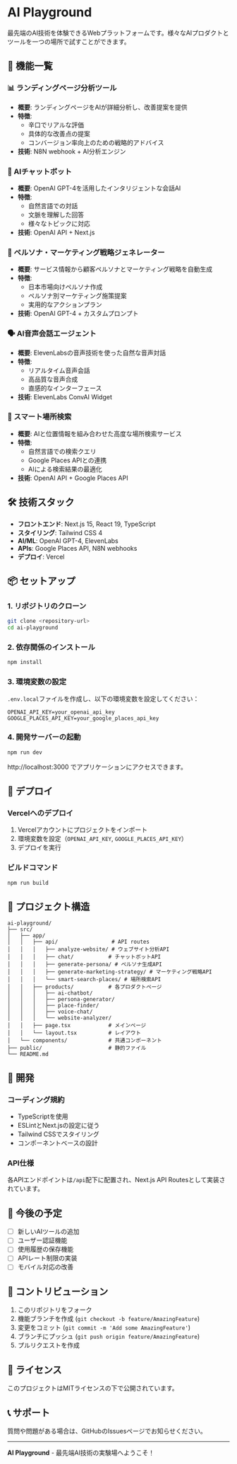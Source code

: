 # AI Playground

最先端のAI技術を体験できるWebプラットフォームです。様々なAIプロダクトとツールを一つの場所で試すことができます。

## 🚀 機能一覧

### 📊 ランディングページ分析ツール
- **概要**: ランディングページをAIが詳細分析し、改善提案を提供
- **特徴**: 
  - 辛口でリアルな評価
  - 具体的な改善点の提案
  - コンバージョン率向上のための戦略的アドバイス
- **技術**: N8N webhook + AI分析エンジン

### 🤖 AIチャットボット  
- **概要**: OpenAI GPT-4を活用したインタリジェントな会話AI
- **特徴**:
  - 自然言語での対話
  - 文脈を理解した回答
  - 様々なトピックに対応
- **技術**: OpenAI API + Next.js

### 🎯 ペルソナ・マーケティング戦略ジェネレーター
- **概要**: サービス情報から顧客ペルソナとマーケティング戦略を自動生成
- **特徴**:
  - 日本市場向けペルソナ作成
  - ペルソナ別マーケティング施策提案
  - 実用的なアクションプラン
- **技術**: OpenAI GPT-4 + カスタムプロンプト

### 🗣️ AI音声会話エージェント
- **概要**: ElevenLabsの音声技術を使った自然な音声対話
- **特徴**:
  - リアルタイム音声会話
  - 高品質な音声合成
  - 直感的なインターフェース
- **技術**: ElevenLabs ConvAI Widget

### 📍 スマート場所検索
- **概要**: AIと位置情報を組み合わせた高度な場所検索サービス
- **特徴**:
  - 自然言語での検索クエリ
  - Google Places APIとの連携
  - AIによる検索結果の最適化
- **技術**: OpenAI API + Google Places API

## 🛠️ 技術スタック

- **フロントエンド**: Next.js 15, React 19, TypeScript
- **スタイリング**: Tailwind CSS 4
- **AI/ML**: OpenAI GPT-4, ElevenLabs
- **APIs**: Google Places API, N8N webhooks
- **デプロイ**: Vercel

## 📦 セットアップ

### 1. リポジトリのクローン
```bash
git clone <repository-url>
cd ai-playground
```

### 2. 依存関係のインストール
```bash
npm install
```

### 3. 環境変数の設定
`.env.local`ファイルを作成し、以下の環境変数を設定してください：

```env
OPENAI_API_KEY=your_openai_api_key
GOOGLE_PLACES_API_KEY=your_google_places_api_key
```

### 4. 開発サーバーの起動
```bash
npm run dev
```

http://localhost:3000 でアプリケーションにアクセスできます。

## 🚀 デプロイ

### Vercelへのデプロイ
1. Vercelアカウントにプロジェクトをインポート
2. 環境変数を設定（`OPENAI_API_KEY`, `GOOGLE_PLACES_API_KEY`）
3. デプロイを実行

### ビルドコマンド
```bash
npm run build
```

## 📁 プロジェクト構造

```
ai-playground/
├── src/
│   ├── app/
│   │   ├── api/                 # API routes
│   │   │   ├── analyze-website/ # ウェブサイト分析API
│   │   │   ├── chat/           # チャットボットAPI  
│   │   │   ├── generate-persona/ # ペルソナ生成API
│   │   │   ├── generate-marketing-strategy/ # マーケティング戦略API
│   │   │   └── smart-search-places/ # 場所検索API
│   │   ├── products/           # 各プロダクトページ
│   │   │   ├── ai-chatbot/
│   │   │   ├── persona-generator/
│   │   │   ├── place-finder/
│   │   │   ├── voice-chat/
│   │   │   └── website-analyzer/
│   │   ├── page.tsx            # メインページ
│   │   └── layout.tsx          # レイアウト
│   └── components/             # 共通コンポーネント
├── public/                     # 静的ファイル
└── README.md
```

## 🔧 開発

### コーディング規約
- TypeScriptを使用
- ESLintとNext.jsの設定に従う
- Tailwind CSSでスタイリング
- コンポーネントベースの設計

### API仕様
各APIエンドポイントは`/api`配下に配置され、Next.js API Routesとして実装されています。

## 📝 今後の予定

- [ ] 新しいAIツールの追加
- [ ] ユーザー認証機能
- [ ] 使用履歴の保存機能
- [ ] APIレート制限の実装
- [ ] モバイル対応の改善

## 🤝 コントリビューション

1. このリポジトリをフォーク
2. 機能ブランチを作成 (`git checkout -b feature/AmazingFeature`)
3. 変更をコミット (`git commit -m 'Add some AmazingFeature'`)
4. ブランチにプッシュ (`git push origin feature/AmazingFeature`)
5. プルリクエストを作成

## 📄 ライセンス

このプロジェクトはMITライセンスの下で公開されています。

## 📞 サポート

質問や問題がある場合は、GitHubのIssuesページでお知らせください。

---

**AI Playground** - 最先端AI技術の実験場へようこそ！
